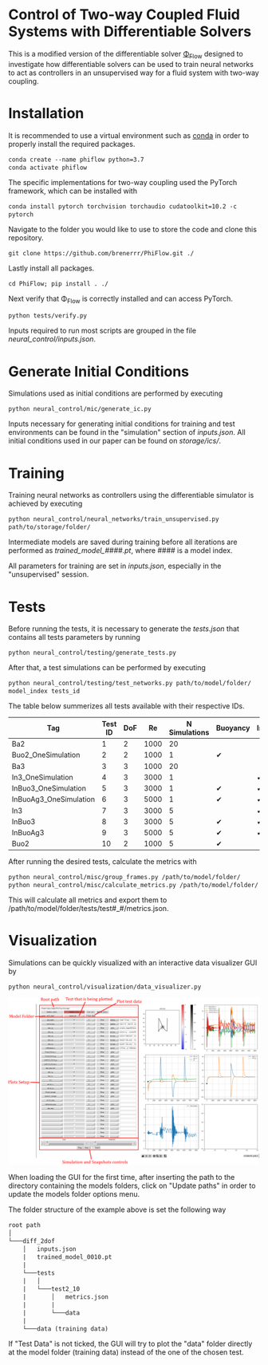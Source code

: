 # Control of Two-way Coupled Fluid Systems with Differentiable Solvers

This is a modified version of the differentiable solver  [Φ<sub>Flow</sub>](https://github.com/tum-pbs/PhiFlow) designed to investigate how differentiable solvers can be used to train neural networks to act as controllers in an unsupervised way for a fluid system with two-way coupling.

<!-- TODO Add a brief theoretical explanation -->
# Installation
It is recommended to use a virtual environment such as [conda](https://docs.conda.io/en/latest/ ) in order to properly install the required packages.
```
conda create --name phiflow python=3.7
conda activate phiflow
```

The specific implementations for two-way coupling used the PyTorch framework, which can be installed with
```
conda install pytorch torchvision torchaudio cudatoolkit=10.2 -c pytorch
```

Navigate to the folder you would like to use to store the code and clone this repository.
```
git clone https://github.com/brenerrr/PhiFlow.git ./
```

Lastly install all packages.
```
cd PhiFlow; pip install . ./
```

Next verify that Φ<sub>Flow</sub> is correctly installed and can access PyTorch.
```
python tests/verify.py
```

Inputs required to run most scripts are grouped in the file *neural_control/inputs.json*.
# Generate Initial Conditions
Simulations used as initial conditions are performed by executing
```
python neural_control/mic/generate_ic.py
```
Inputs necessary for generating initial conditions for training and test environments can be found in the "simulation" section of *inputs.json*. All initial conditions used in our paper can be found on *storage/ics/*.
# Training
Training neural networks as controllers using the differentiable simulator is achieved by executing
```
python neural_control/neural_networks/train_unsupervised.py path/to/storage/folder/
```

Intermediate models are saved during training before all iterations are performed as *trained_model_####.pt*, where #### is a model index.

All parameters for training are set in *inputs.json*, especially in the "unsupervised" session.

# Tests
Before running the tests, it is necessary to generate the *tests.json* that contains all tests parameters by running

```
python neural_control/testing/generate_tests.py
```

After that, a test simulations can be performed by executing

```
python neural_control/testing/test_networks.py path/to/model/folder/ model_index tests_id
```

The table below summerizes all tests available with their respective IDs.


| Tag                    | Test ID | DoF | Re   | N Simulations | Buoyancy | Inflow | Agitator |
| ---------------------- | ------- | --- | ---- | ------------- | -------- | ------ | -------- |
| Ba2                    | 1       | 2   | 1000 | 20            |          |        |          |
| Buo2_OneSimulation     | 2       | 2   | 1000 | 1             | ✔        |        |          |
| Ba3                    | 3       | 3   | 1000 | 20            |          |        |          |
| In3_OneSimulation      | 4       | 3   | 3000 | 1             |          | ✔      |          |
| InBuo3_OneSimulation   | 5       | 3   | 3000 | 1             | ✔        | ✔      |          |
| InBuoAg3_OneSimulation | 6       | 3   | 5000 | 1             | ✔        | ✔      | ✔        |
| In3                    | 7       | 3   | 3000 | 5             |          | ✔      |          |
| InBuo3                 | 8       | 3   | 3000 | 5             | ✔        | ✔      |          |
| InBuoAg3               | 9       | 3   | 5000 | 5             | ✔        | ✔      | ✔        |
| Buo2                   | 10      | 2   | 1000 | 5             | ✔        |        |          |

After running the desired tests, calculate the metrics with
```
python neural_control/misc/group_frames.py /path/to/model/folder/
python neural_control/misc/calculate_metrics.py /path/to/model/folder/
```

This will calculate all metrics and export them to /path/to/model/folder/tests/test#_#/metrics.json.

# Visualization
Simulations can be quickly visualized with an interactive data visualizer GUI by
```
python neural_control/visualization/data_visualizer.py
```

![Gui](gui.png)



When loading the GUI for the first time, after inserting the path to the directory containing the models folders, click on "Update paths" in order to update the models folder options menu.

The folder structure of the example above is set the following way
```
root path
│
└───diff_2dof
    │   inputs.json
    |   trained_model_0010.pt
    |
    └───tests
    |   │
    |   └───test2_10
    |       │   metrics.json
    |       |
    |       └───data
    |
    └───data (training data)
```


If "Test Data" is not ticked, the GUI will try to plot the "data" folder directly at the model folder (training data) instead of the one of the chosen test.
<!-- ## Fields
TODO Fields export used in the paper
``` bash
python neural_control/visualization/plot_fields.py 10 3900 --folders diff
python neural_control/visualization/plot_fields.py 7 5900 --folders diff
python neural_control/visualization/plot_fields.py 8 3900 --folders diff
python neural_control/visualization/plot_fields.py 9 5900 --folders diff
``` -->




